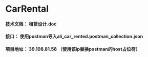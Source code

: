 # CarRental
#### 技术文档： 租赁设计.doc
#### 接口： 使用postman导入ali_car_rented.postman_collection.json
#### 项目地址： 39.108.81.58 （使用该ip替换postman的host占位符）